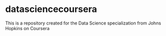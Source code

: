 # datasciencecoursera
This is a repository created for the Data Science specialization from Johns Hopkins on Coursera
